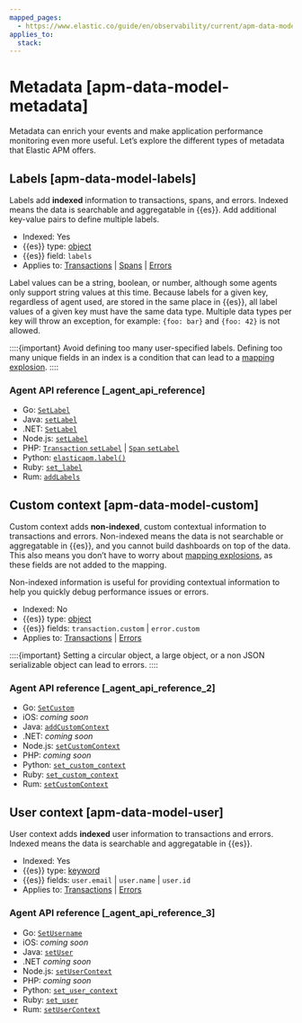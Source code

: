 ```yaml
---
mapped_pages:
  - https://www.elastic.co/guide/en/observability/current/apm-data-model-metadata.html
applies_to:
  stack:
---
```


# Metadata [apm-data-model-metadata]

Metadata can enrich your events and make application performance monitoring even more useful. Let’s explore the different types of metadata that Elastic APM offers.


## Labels [apm-data-model-labels]

Labels add **indexed** information to transactions, spans, and errors. Indexed means the data is searchable and aggregatable in {{es}}. Add additional key-value pairs to define multiple labels.

* Indexed: Yes
* {{es}} type: [object](elasticsearch://reference/elasticsearch/mapping-reference/object.md)
* {{es}} field: `labels`
* Applies to: [Transactions](transactions.md) | [Spans](spans.md) | [Errors](errors.md)

Label values can be a string, boolean, or number, although some agents only support string values at this time. Because labels for a given key, regardless of agent used, are stored in the same place in {{es}}, all label values of a given key must have the same data type. Multiple data types per key will throw an exception, for example: `{foo: bar}` and `{foo: 42}` is not allowed.

::::{important}
Avoid defining too many user-specified labels. Defining too many unique fields in an index is a condition that can lead to a [mapping explosion](../../../manage-data/data-store/mapping.md#mapping-limit-settings).
::::



### Agent API reference [_agent_api_reference]

* Go: [`SetLabel`](apm-agent-go://reference/api-documentation.md#context-set-label)
* Java: [`setLabel`](apm-agent-java://reference/public-api.md#api-transaction-add-tag)
* .NET: [`SetLabel`](apm-agent-dotnet://reference/public-api.md#api-transaction-set-label)
* Node.js: [`setLabel`](apm-agent-nodejs://reference/agent-api.md#apm-add-labels)
* PHP: [`Transaction` `setLabel`](apm-agent-php://reference/public-api.md#api-transaction-interface-set-label) | [`Span` `setLabel`](apm-agent-php://reference/public-api.md#api-span-interface-set-label)
* Python: [`elasticapm.label()`](apm-agent-python://reference/api-reference.md#api-label)
* Ruby:  [`set_label`](apm-agent-ruby://reference/api-reference.md#api-agent-set-label)
* Rum: [`addLabels`](apm-agent-rum-js://reference/agent-api.md#apm-add-labels)


## Custom context [apm-data-model-custom]

Custom context adds **non-indexed**, custom contextual information to transactions and errors. Non-indexed means the data is not searchable or aggregatable in {{es}}, and you cannot build dashboards on top of the data. This also means you don’t have to worry about [mapping explosions](../../../manage-data/data-store/mapping.md#mapping-limit-settings), as these fields are not added to the mapping.

Non-indexed information is useful for providing contextual information to help you quickly debug performance issues or errors.

* Indexed: No
* {{es}} type: [object](elasticsearch://reference/elasticsearch/mapping-reference/object.md)
* {{es}} fields: `transaction.custom` | `error.custom`
* Applies to: [Transactions](transactions.md) | [Errors](errors.md)

::::{important}
Setting a circular object, a large object, or a non JSON serializable object can lead to errors.
::::



### Agent API reference [_agent_api_reference_2]

* Go: [`SetCustom`](apm-agent-go://reference/api-documentation.md#context-set-custom)
* iOS: *coming soon*
* Java: [`addCustomContext`](apm-agent-java://reference/public-api.md#api-transaction-add-custom-context)
* .NET: *coming soon*
* Node.js: [`setCustomContext`](apm-agent-nodejs://reference/agent-api.md#apm-set-custom-context)
* PHP: *coming soon*
* Python: [`set_custom_context`](apm-agent-python://reference/api-reference.md#api-set-custom-context)
* Ruby: [`set_custom_context`](apm-agent-ruby://reference/api-reference.md#api-agent-set-custom-context)
* Rum: [`setCustomContext`](apm-agent-rum-js://reference/agent-api.md#apm-set-custom-context)


## User context [apm-data-model-user]

User context adds **indexed** user information to transactions and errors. Indexed means the data is searchable and aggregatable in {{es}}.

* Indexed: Yes
* {{es}} type: [keyword](elasticsearch://reference/elasticsearch/mapping-reference/keyword.md)
* {{es}} fields: `user.email` | `user.name` | `user.id`
* Applies to: [Transactions](transactions.md) | [Errors](errors.md)


### Agent API reference [_agent_api_reference_3]

* Go: [`SetUsername`](apm-agent-go://reference/api-documentation.md#context-set-user-email)
* iOS: *coming soon*
* Java: [`setUser`](apm-agent-java://reference/public-api.md#api-transaction-set-user)
* .NET *coming soon*
* Node.js: [`setUserContext`](apm-agent-nodejs://reference/agent-api.md#apm-set-user-context)
* PHP: *coming soon*
* Python: [`set_user_context`](apm-agent-python://reference/api-reference.md#api-set-user-context)
* Ruby: [`set_user`](apm-agent-ruby://reference/api-reference.md#api-agent-set-user)
* Rum: [`setUserContext`](apm-agent-rum-js://reference/agent-api.md#apm-set-user-context)


